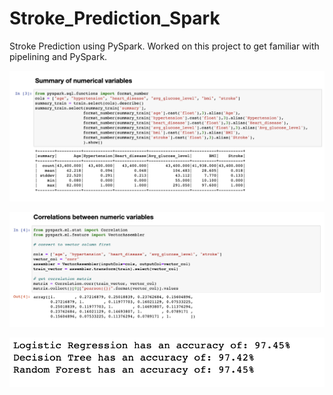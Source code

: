 # Stroke_Prediction_Spark
Stroke Prediction using PySpark.
Worked on this project to get familiar with pipelining and PySpark.

![alt text](https://github.com/VinithAngadi/Stroke_Prediction_Spark/blob/master/Images/Screen%20Shot%202020-09-05%20at%2016.45.36.png)

![alt text](https://github.com/VinithAngadi/Stroke_Prediction_Spark/blob/master/Images/Screen%20Shot%202020-09-05%20at%2016.45.52.png)

![alt text](https://github.com/VinithAngadi/Stroke_Prediction_Spark/blob/master/Images/Screen%20Shot%202020-09-05%20at%2016.46.10.png)
